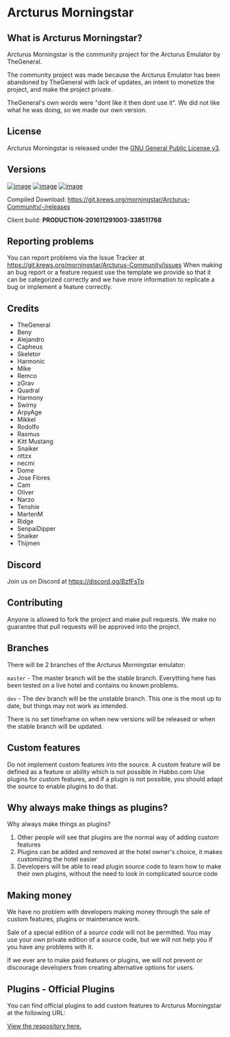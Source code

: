 # Arcturus Morningstar #

## What is Arcturus Morningstar? ##
Arcturus Morningstar is the community project for the Arcturus Emulator by TheGeneral.

The community project was made because the Arcturus Emulator has been abandoned by TheGeneral with lack of updates, an intent to monetize the project, and make the project private.

TheGeneral's own words were "dont like it then dont use it". We did not like what he was doing, so we made our own version.

## License ##
Arcturus Morningstar is released under the [GNU General Public License v3](https://www.gnu.org/licenses/gpl-3.0.txt).


## Versions ##
[![image](https://img.shields.io/badge/VERSION-3.0.0-success.svg?style=for-the-badge&logo=appveyor)](#)
[![image](https://img.shields.io/badge/STATUS-STABLE-blue.svg?style=for-the-badge&logo=appveyor)](#)
[![image](https://img.shields.io/discord/557240155040251905?style=for-the-badge&logo=discord&color=7289DA&label=DISCORD&logoColor=fff)](https://discord.gg/BzfFsTp)

Compiled Download: https://git.krews.org/morningstar/Arcturus-Community/-/releases

Client build: **PRODUCTION-201611291003-338511768**

## Reporting problems ##
You can report problems via the Issue Tracker at https://git.krews.org/morningstar/Arcturus-Community/issues
When making an bug report or a feature request use the template we provide so that it can be categorized correctly and we have more information to replicate a bug or implement a feature correctly.

## Credits ##
- TheGeneral
- Beny
- Alejandro
- Capheus
- Skeletor
- Harmonic
- Mike
- Remco
- zGrav
- Quadral
- Harmony
- Swirny
- ArpyAge
- Mikkel
- Rodolfo
- Rasmus
- Kitt Mustang
- Snaiker
- nttzx
- necmi
- Dome
- Jose Flores
- Cam
- Oliver
- Narzo
- Tenshie
- MartenM
- Ridge
- SenpaiDipper
- Snaiker
- Thijmen


## Discord ##
Join us on Discord at https://discord.gg/BzfFsTp

## Contributing ##
Anyone is allowed to fork the project and make pull requests. We make no guarantee that pull requests will be approved into the project.

## Branches ##
There will be 2 branches of the Arcturus Morningstar emulator:

`master` - The master branch will be the stable branch. Everything here has been tested on a live hotel and contains no known problems.

`dev` - The dev branch will be the unstable branch. This one is the most up to date, but things may not work as intended.

There is no set timeframe on when new versions will be released or when the stable branch will be updated.

## Custom features ##
Do not implement custom features into the source.
A custom feature will be defined as a feature or ability which is not possible in Habbo.com
Use plugins for custom features, and if a plugin is not possible, you should adapt the source to enable plugins to do that.

## Why always make things as plugins? ##
Why always make things as plugins?
1. Other people will see that plugins are the normal way of adding custom features
2. Plugins can be added and removed at the hotel owner's choice, it makes customizing the hotel easier
3. Developers will be able to read plugin source code to learn how to make their own plugins, without the need to look in complicated source code

## Making money ##
We have no problem with developers making money through the sale of custom features, plugins or maintenance work.

Sale of a special edition of a *source code* will not be permitted. You may use your own private edition of a source code, but we will not help you if you have any problems with it.

If we ever are to make paid features or plugins, we will not prevent or discourage developers from creating alternative options for users.


## Plugins - Official Plugins ##
You can find official plugins to add custom features to Arcturus Morningstar at the following URL: 

[View the respository here.](https://git.krews.org/official-plugins)

